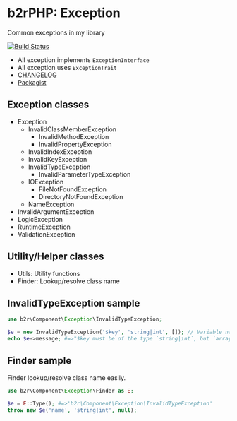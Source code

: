 b2rPHP: Exception
=================

Common exceptions in my library

[![Build Status](https://travis-ci.org/b2r/php-exception.svg?branch=master)](https://travis-ci.org/b2r/php-exception)

- All exception implements `ExceptionInterface`
- All exception uses `ExceptionTrait`
- [CHANGELOG](CHANGELOG.md)
- [Packagist](https://packagist.org/packages/b2r/exception)

Exception classes
--------------------
- Exception
  - InvalidClassMemberException
    - InvalidMethodException
    - InvalidPropertyException
  - InvalidIndexException
  - InvalidKeyException
  - InvalidTypeException
    - InvalidParameterTypeException
  - IOException
    - FileNotFoundException
    - DirectoryNotFoundException
  - NameException
- InvalidArgumentException
- LogicException
- RuntimeException
- ValidationException

Utility/Helper classes
--------------------
- Utils:  Utility functions
- Finder: Lookup/resolve class name

InvalidTypeException sample
----------------------------------------
```php
use b2r\Component\Exception\InvalidTypeException;

$e = new InvalidTypeException('$key', 'string|int', []); // Variable name, Valid type, Invalid type value
echo $e->message; #=>"$key must be of the type `string|int`, but `array` given"
```

Finder sample
--------------------
Finder lookup/resolve class name easily.

```php
use b2r\Component\Exception\Finder as E;

$e = E::Type(); #=>'b2r\Component\Exception\InvalidTypeException'
throw new $e('name', 'string|int', null);
```

